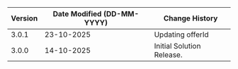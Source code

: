 | **Version** | **Date Modified (DD-MM-YYYY)** | **Change History**                     |
|-------------|--------------------------------|----------------------------------------|
| 3.0.1		  | 23-10-2025					   | Updating offerId 						|
| 3.0.0       | 14-10-2025                     | Initial Solution Release.              | 